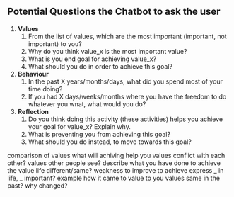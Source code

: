 ## Potential Questions the Chatbot to ask the user

1. __Values__
	1. From the list of values, which are the most important (important, not important) to you?
	2. Why do you think value_x is the most important value?
	3. What is you end goal for achieving value_x?
	4. What should you do in order to achieve this goal?
2. __Behaviour__
	1. In the past X years/months/days, what did you spend most of your time doing?
	2. If you had X days/weeks/months where you have the freedom to do whatever you wnat, what would you do?
3. __Reflection__
	1. Do you think doing this activity (these activities) helps you achieve your goal for value_x? Explain why.
	2. What is preventing you from achieving this goal?
	3. What should you do instead, to move towards this goal?
	
	
	
comparison of values
what will achiving help you 
values conflict with each other? 
values other people see? 
describe what you have done to achieve the value
life different/same? 
weakness to improve to achieve 
express _ in life, _ important? 
example
how it came to value to you 
values same in the past? why changed? 
